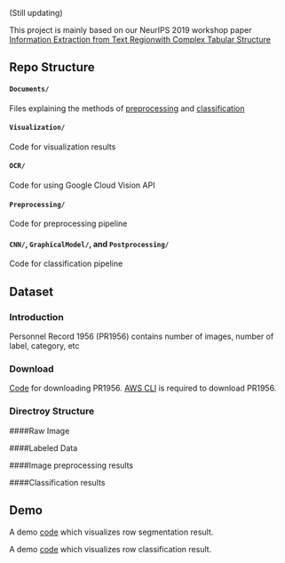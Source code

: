 (Still updating)

This project is mainly based on our NeurIPS 2019 workshop paper [Information Extraction from Text Regionwith Complex Tabular Structure](https://openreview.net/pdf?id=Hkx0zpccLr)

## Repo Structure

#### `Documents/`

Files explaining the methods of [preprocessing](Documemts/PreprocessingMethods.md) and [classification](Documemts/ClassificationMethods.md)

#### `Visualization/`

Code for visualization results

#### `OCR/`

Code for using Google Cloud Vision API

#### `Preprocessing/`

Code for preprocessing pipeline

#### `CNN/`, `GraphicalModel/`, and `Postprocessing/`

Code for classification pipeline

## Dataset

### Introduction
Personnel Record 1956 (PR1956) contains
number of images, number of label, category, etc
 
### Download

[Code](DownloadPR1956.sh) for downloading PR1956. [AWS CLI](https://docs.aws.amazon.com/cli/latest/userguide/cli-chap-install.html) is required to download PR1956.

### Directroy Structure
####Raw Image

####Labeled Data

####Image preprocessing results

####Classification results

## Demo

A demo [code]() which visualizes row segmentation result.

A demo [code]() which visualizes row classification result.